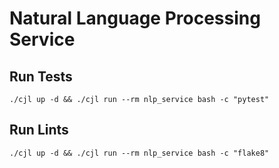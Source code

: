 # Natural Language Processing Service

## Run Tests

```
./cjl up -d && ./cjl run --rm nlp_service bash -c "pytest"
```

## Run Lints

```
./cjl up -d && ./cjl run --rm nlp_service bash -c "flake8"
```

